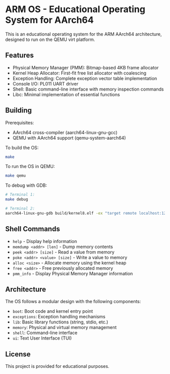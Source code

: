 # ARM OS - Educational Operating System for AArch64

This is an educational operating system for the ARM AArch64 architecture, designed to run on the QEMU virt platform.

## Features

- Physical Memory Manager (PMM): Bitmap-based 4KB frame allocator
- Kernel Heap Allocator: First-fit free list allocator with coalescing
- Exception Handling: Complete exception vector table implementation
- Console I/O: PL011 UART driver
- Shell: Basic command-line interface with memory inspection commands
- Libc: Minimal implementation of essential functions

## Building

Prerequisites:
- AArch64 cross-compiler (aarch64-linux-gnu-gcc)
- QEMU with AArch64 support (qemu-system-aarch64)

To build the OS:

```bash
make
```

To run the OS in QEMU:

```bash
make qemu
```

To debug with GDB:

```bash
# Terminal 1:
make debug

# Terminal 2:
aarch64-linux-gnu-gdb build/kernel8.elf -ex "target remote localhost:1234"
```

## Shell Commands

- `help` - Display help information
- `memdump <addr> [len]` - Dump memory contents
- `peek <addr> [size]` - Read a value from memory
- `poke <addr> <value> [size]` - Write a value to memory
- `alloc <size>` - Allocate memory using the kernel heap
- `free <addr>` - Free previously allocated memory
- `pmm_info` - Display Physical Memory Manager information

## Architecture

The OS follows a modular design with the following components:

- `boot`: Boot code and kernel entry point
- `exceptions`: Exception handling mechanisms
- `lib`: Basic library functions (string, stdio, etc.)
- `memory`: Physical and virtual memory management
- `shell`: Command-line interface
- `ui`: Text User Interface (TUI)

## License

This project is provided for educational purposes.